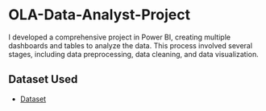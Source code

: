 # OLA-Data-Analyst-Project
I developed a comprehensive project in Power BI, creating multiple dashboards and tables to analyze the data. This process involved several stages, including data preprocessing, data cleaning, and data visualization.


## Dataset Used
- <a href="https://github.com/Bittu8175/OLA-Data-Analyst-Project/blob/main/Booking.csv">Dataset</a>
